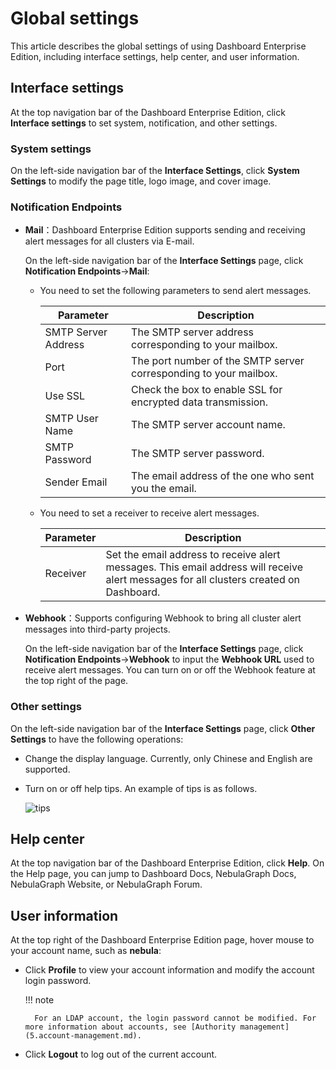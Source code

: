 # Global settings

This article describes the global settings of using Dashboard Enterprise Edition, including interface settings, help center, and user information.  

## Interface settings

At the top navigation bar of the Dashboard Enterprise Edition, click **Interface settings** to set system, notification, and other settings.

### System settings

On the left-side navigation bar of the **Interface Settings**, click **System Settings** to modify the page title, logo image, and cover image.

### Notification Endpoints

- **Mail**：Dashboard Enterprise Edition supports sending and receiving alert messages for all clusters via E-mail.
  
  On the left-side navigation bar of the **Interface Settings** page, click **Notification Endpoints**->**Mail**:

  - You need to set the following parameters to send alert messages.

    | Parameter           | Description                                                         |
    | -------------- | ------------------------------------------------------------ |
    | SMTP Server Address| The SMTP server address corresponding to your mailbox.                               |
    | Port         | The port number of the SMTP server corresponding to your mailbox.                                |
    | Use SSL        | Check the box to enable SSL for encrypted data transmission.                              |
    | SMTP User Name     | The SMTP server account name.                                         |
    | SMTP Password       | The SMTP server password.                                           |
    | Sender Email     | The email address of the one who sent you the email.                                    |

  - You need to set a receiver to receive alert messages.

    | Parameter           | Description                                                         |
    | -------------- | ------------------------------------------------------------ |
    | Receiver         | Set the email address to receive alert messages. This email address will receive alert messages for all clusters created on Dashboard. |

- **Webhook**：Supports configuring Webhook to bring all cluster alert messages into third-party projects.
  
  On the left-side navigation bar of the **Interface Settings** page, click **Notification Endpoints**->**Webhook** to input the **Webhook URL** used to receive alert messages. You can turn on or off the Webhook feature at the top right of the page.

### Other settings

On the left-side navigation bar of the **Interface Settings** page, click **Other Settings** to have the following operations:

- Change the display language. Currently, only Chinese and English are supported.
- Turn on or off help tips. An example of tips is as follows.
  
  ![tips](https://docs-cdn.nebula-graph.com.cn/figures/tips.png)

## Help center

At the top navigation bar of the Dashboard Enterprise Edition, click **Help**. On the Help page, you can jump to Dashboard Docs, NebulaGraph Docs, NebulaGraph Website, or NebulaGraph Forum.

## User information

At the top right of the Dashboard Enterprise Edition page, hover mouse to your account name, such as **nebula**:

- Click **Profile** to view your account information and modify the account login password.

  !!! note

        For an LDAP account, the login password cannot be modified. For more information about accounts, see [Authority management](5.account-management.md).

- Click **Logout** to log out of the current account.
  
